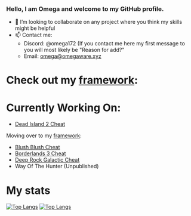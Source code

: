 ### Hello, I am Omega and welcome to my GitHub profile.

- 👯 I’m looking to collaborate on any project where you think my skills might be helpful
- 📫 Contact me:
  -  Discord: @omega172 (If you contact me here my first message to you will most likely be "Reason for add?" 
  -  Email: omega@omegaware.xyz

# Check out my [framework](https://github.com/Omega172/OmegaWare-Framework):

# Currently Working On:
- [Dead Island 2 Cheat](https://github.com/Omega172/Dead-Island-2-Cheat)

Moving over to my [framework](https://github.com/Omega172/OmegaWare-Framework):
- [Blush Blush Cheat](https://github.com/Omega172/Blush-Blush-Cheat)
- [Borderlands 3 Cheat](https://github.com/Omega172/Borderlands-3-Cheat)
- [Deep Rock Galactic Cheat](https://github.com/Omega172/Deep-Rock-Galactic-Cheat)
- Way Of The Hunter (Unpublished)

# My stats
[![Top Langs](https://github-readme-stats-git-masterrstaa-rickstaa.vercel.app/api?username=Omega172&theme=dracula)](https://github.com/anuraghazra/github-readme-stats)
[![Top Langs](https://github-readme-stats-git-masterrstaa-rickstaa.vercel.app/api/top-langs/?username=Omega172&theme=dracula)](https://github.com/anuraghazra/github-readme-stats)
